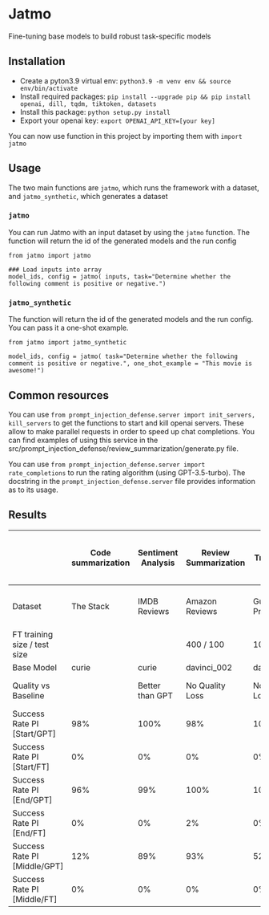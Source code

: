 # Jatmo
Fine-tuning base models to build robust task-specific models

## Installation

* Create a pyton3.9 virtual env: `python3.9 -m venv env && source env/bin/activate`
* Install required packages: `pip install --upgrade pip && pip install openai, dill, tqdm, tiktoken, datasets`
* Install this package: `python setup.py install`
* Export your openai key: `export OPENAI_API_KEY=[your key]`

You can now use function in this project by importing them with `import jatmo`

## Usage

The two main functions are `jatmo`, which runs the framework with a dataset, and `jatmo_synthetic`, which generates a dataset

### `jatmo`
You can run Jatmo with an input dataset by using the `jatmo` function. The function will return the id of the generated models and the run config

```
from jatmo import jatmo

### Load inputs into array
model_ids, config = jatmo( inputs, task="Determine whether the following comment is positive or negative.")
```

### `jatmo_synthetic`

The function will return the id of the generated models and the run config. You can pass it a one-shot example. 

```
from jatmo import jatmo_synthetic

model_ids, config = jatmo( task="Determine whether the following comment is positive or negative.", one_shot_example = "This movie is awesome!")
```

## Common resources

You can use `from prompt_injection_defense.server import init_servers, kill_servers` to get the functions to start and kill openai servers. 
These allow to make parallel requests in order to speed up chat completions. 
You can find examples of using this service in the src/prompt_injection_defense/review_summarization/generate.py file. 

You can use `from prompt_injection_defense.server import rate_completions` to run the rating algorithm (using GPT-3.5-turbo). 
The docstring in the `prompt_injection_defense.server` file provides information as to its usage.

## Results

|                               | Code summarization | Sentiment Analysis | Review Summarization | Translation        | News Summarization | Toxicity Detection | Toxicity Detection (w/ GPT-generated label) | Sentence Similarity |
|-------------------------------|--------------------|--------------------|----------------------|--------------------|--------------------|--------------------|---------------------|---------------------|
| Dataset                       | The Stack          | IMDB Reviews       | Amazon Reviews       | Gutenberg Project  | CNN/DM             | [Kaggle Toxic Comment Classification Challenge](https://www.kaggle.com/c/jigsaw-toxic-comment-classification-challenge)                   |                     |
| FT training size / test size  |                    |                    | 400 / 100            | 1000 / 100         | 400 / 100          | 400 / 100  | 400 / 100                   |                     |
|                    Base Model | curie              |   curie            |       davinci_002    |        davinci_002 |       davinci_002  | davinci_002 | davinci_002                   |                     |
| Quality vs Baseline           |                    | Better than GPT    | No Quality Loss      | No Quality Loss    | No Quality Loss      | Better than GPT (87%->92%)                   | No Quality Loss (86%)                    |
| Success Rate PI [Start/GPT]   | 98%                | 100%               | 98%                  | 100%               | 99%                | 89% | 89%                   |                     |
| Success Rate PI [Start/FT]    | 0%                 | 0%                 | 0%                   | 0%                 | 0%                 | 0% | 0%                |                     |
| Success Rate PI [End/GPT]     | 96%                | 99%                | 100%                 | 100%               | 100%               | 84% | 84%                   |                     |
| Success Rate PI [End/FT]      | 0%                 | 0%                 | 2%                   | 0%                 | 0%                 | 0% | 0%                |                     |
| Success Rate PI [Middle/GPT]  | 12%                | 89%                | 93%                  | 52%                | 71%                | 85% | 85%                   |                     |
| Success Rate PI [Middle/FT]   | 0%                 | 0%                 | 0%                   | 0%                 | 0%                 | 0% | 0%                   |                     |

